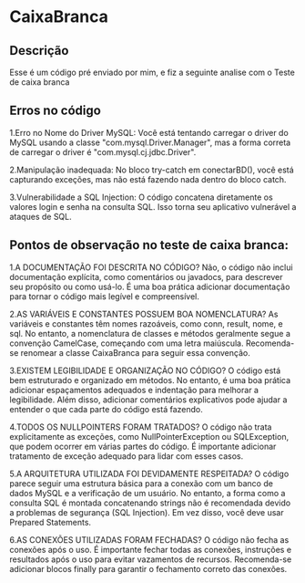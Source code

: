 # CaixaBranca

## Descrição

Esse é um código pré enviado por mim, e fiz a seguinte analise com o Teste de caixa branca

## Erros no código

1.Erro no Nome do Driver MySQL:
Você está tentando carregar o driver do MySQL usando a classe "com.mysql.Driver.Manager", mas a forma correta de carregar o driver é "com.mysql.cj.jdbc.Driver".

2.Manipulação inadequada:
No bloco try-catch em conectarBD(), você está capturando exceções, mas não está fazendo nada dentro do bloco catch.

3.Vulnerabilidade a SQL Injection:
O código concatena diretamente os valores login e senha na consulta SQL. Isso torna seu aplicativo vulnerável a ataques de SQL.

## Pontos de observação no teste de caixa branca:

1.A DOCUMENTAÇÃO FOI DESCRITA NO CÓDIGO?
Não, o código não inclui documentação explícita, como comentários ou javadocs, para descrever seu propósito ou como usá-lo. É uma boa prática adicionar documentação para tornar o código mais legível e compreensível.

2.AS VARIÁVEIS E CONSTANTES POSSUEM BOA NOMENCLATURA?
As variáveis e constantes têm nomes razoáveis, como conn, result, nome, e sql. No entanto, a nomenclatura de classes e métodos geralmente segue a convenção CamelCase, começando com uma letra maiúscula. Recomenda-se renomear a classe CaixaBranca para seguir essa convenção.

3.EXISTEM LEGIBILIDADE E ORGANIZAÇÃO NO CÓDIGO?
O código está bem estruturado e organizado em métodos. No entanto, é uma boa prática adicionar espaçamentos adequados e indentação para melhorar a legibilidade. Além disso, adicionar comentários explicativos pode ajudar a entender o que cada parte do código está fazendo.

4.TODOS OS NULLPOINTERS FORAM TRATADOS?
O código não trata explicitamente as exceções, como NullPointerException ou SQLException, que podem ocorrer em várias partes do código. É importante adicionar tratamento de exceção adequado para lidar com esses casos.

5.A ARQUITETURA UTILIZADA FOI DEVIDAMENTE RESPEITADA?
O código parece seguir uma estrutura básica para a conexão com um banco de dados MySQL e a verificação de um usuário. No entanto, a forma como a consulta SQL é montada concatenando strings não é recomendada devido a problemas de segurança (SQL Injection). Em vez disso, você deve usar Prepared Statements.

6.AS CONEXÕES UTILIZADAS FORAM FECHADAS?
O código não fecha as conexões após o uso. É importante fechar todas as conexões, instruções e resultados após o uso para evitar vazamentos de recursos. Recomenda-se adicionar blocos finally para garantir o fechamento correto das conexões.

